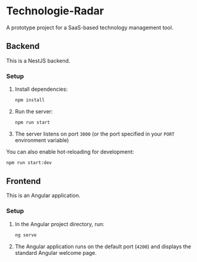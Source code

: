 # Technologie-Radar

A prototype project for a SaaS-based technology management tool.

## Backend

This is a NestJS backend.

### Setup

1. Install dependencies:

   ```bash
   npm install
   ```

2. Run the server:

   ```bash
   npm run start
   ```

3. The server listens on port `3000` (or the port specified in your `PORT` environment variable)

You can also enable hot-reloading for development:

   ```bash
   npm run start:dev
   ```

## Frontend

This is an Angular application.

### Setup

1. In the Angular project directory, run:

   ```bash
   ng serve
   ```

2. The Angular application runs on the default port (`4200`) and displays the standard Angular welcome page.
